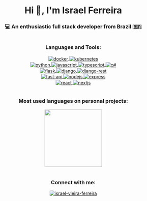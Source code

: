 <h1 align="center">Hi 👋, I'm Israel Ferreira</h1>
<h3 align="center">💻️ An enthusiastic full stack developer from Brazil 🇧🇷️</h3>

<h1 />

<h3 align="center">Languages and Tools:</h3>
<div align="center">
  <a href="#">
    <img align="center" src="https://img.shields.io/badge/docker-%230db7ed.svg?style=rounded&logo=docker&logoColor=white" alt="docker" />
  </a>
  <a href="#">
    <img align="center" src="https://img.shields.io/badge/kubernetes-%23326ce5.svg?style=rounded&logo=kubernetes&logoColor=white" alt="kubernetes" />
  </a>
</div>

<div align="center">
  <a href="#">
    <img align="center" src="https://img.shields.io/badge/python-3670A0?style=rounded&logo=python&logoColor=ffdd54" alt="python" />
  </a>
  <a href="#">
    <img align="center" src="https://img.shields.io/badge/javascript-%23323330.svg?style=rounded&logo=javascript&logoColor=%23F7DF1E" alt="javascript" />
  </a>
  <a href="#">
    <img align="center" src="https://img.shields.io/badge/typescript-%23007ACC.svg?style=rounded&logo=typescript&logoColor=white" alt="typescript" />
  </a>
  <a href="#">
    <img align="center" src="https://img.shields.io/badge/c%23-%23239120.svg?style=rounded&logo=c-sharp&logoColor=white" alt="c#" />
  </a>
</div>

<div align="center">
  <a href="#">
    <img align="center" src="https://img.shields.io/badge/flask-%23000.svg?style=rounded&logo=flask&logoColor=white" alt="flask" />
  </a>
  <a href="#">
    <img align="center" src="https://img.shields.io/badge/django-%23092E20.svg?style=rounded&logo=django&logoColor=white" alt="django" />
  </a>
  <a href="#">
    <img align="center" src="https://img.shields.io/badge/DJANGO-REST-ff1709?style=rounded&logo=django&logoColor=white&color=ff1709&labelColor=gray" alt="django-rest" />
  </a>
</div>

<div align="center">
  <a href="#">
    <img align="center" src="https://img.shields.io/badge/FastAPI-005571?style=rounded&logo=fastapi" alt="fast-api" />
  </a>
  <a href="#">
    <img align="center" src="https://img.shields.io/badge/node.js-6DA55F?style=rounded&logo=node.js&logoColor=white" alt="nodejs" />
  </a>
  <a href="#">
    <img align="center" src="https://img.shields.io/badge/express.js-%23404d59.svg?style=rounded&logo=express&logoColor=%2361DAFB" alt="express" />
  </a>
</div>

<div align="center">
  <a href="#">
    <img align="center" src="https://img.shields.io/badge/react-%2320232a.svg?style=rounded&logo=react&logoColor=%2361DAFB" alt="react" />
  </a>
  <a href="#">
    <img align="center" src="https://img.shields.io/badge/Next-black?style=rounded&logo=next.js&logoColor=white" alt="nextjs" />
  </a>
</div>

<h1 />

<h3 align="center">Most used languages on personal projects:</h3>
<div align="center">
  <a href="#">
    <img height="180em" src="https://github-readme-stats.vercel.app/api/top-langs/?username=israelvf&layout=compact&langs_count=8&theme=gruvbox"/>
  </a>
</div>

<h1 />

<h3 align="center">Connect with me:</h3>
<p align="center">
  <a href="https://linkedin.com/in/israel-vieira-ferreira" target="blank">
    <img align="center" src="https://img.shields.io/badge/linkedin-%230077B5.svg?style=rounded&logo=linkedin&logoColor=white" alt="israel-vieira-ferreira" />
  </a>
</p>
